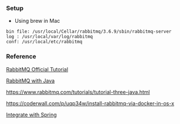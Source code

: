 
### Setup
* Using brew in Mac

```
bin file: /usr/local/Cellar/rabbitmq/3.6.9/sbin/rabbitmq-server
log : /usr/local/var/log/rabbitmq
conf: /usr/local/etc/rabbitmq

```

### Reference
[RabbitMQ Official Tutorial](https://www.rabbitmq.com/tutorials/amqp-concepts.html)

[RabbitMQ with Java](https://www.rabbitmq.com/tutorials/tutorial-one-java.html)

https://www.rabbitmq.com/tutorials/tutorial-three-java.html

https://coderwall.com/p/uqp34w/install-rabbitmq-via-docker-in-os-x


[Integrate with Spring](https://spring.io/guides/gs/messaging-rabbitmq/)
